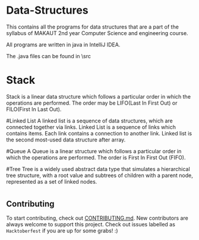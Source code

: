 # Data-Structures
This contains all the programs for data structures that are a part of the syllabus of MAKAUT 2nd year Computer Science and engineering course.

All programs are written in java in IntelliJ IDEA.

The .java files can be found in \src


# Stack
Stack is a linear data structure which follows a particular order in which the operations are performed. The order may be LIFO(Last In First Out) or FILO(First In Last Out).


#Linked List
A linked list is a sequence of data structures, which are connected together via links.
Linked List is a sequence of links which contains items. Each link contains a connection to another link. Linked list is the second most-used data structure after array.


#Queue
A Queue is a linear structure which follows a particular order in which the operations are performed. The order is First In First Out (FIFO).

#Tree
 Tree is a widely used abstract data type that simulates a hierarchical tree structure, with a root value and subtrees of children with a parent node, represented as a set of linked nodes.

#

## Contributing
To start contributing, check out [CONTRIBUTING.md](https://github.com/diptangsu/Data-Structures/blob/master/CONTRIBUTING.MD). New contributors are always welcome to support this project. Check out issues labelled as `Hacktoberfest` if you are up for some grabs! :)
